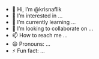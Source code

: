 - 👋 Hi, I’m @krisnaflik
- 👀 I’m interested in ...
- 🌱 I’m currently learning ...
- 💞️ I’m looking to collaborate on ...
- 📫 How to reach me ...
- 😄 Pronouns: ...
- ⚡ Fun fact: ...

<!---
krisnaflik/krisnaflik is a ✨ special ✨ repository because its `README.md` (this file) appears on your GitHub profile.
You can click the Preview link to take a look at your changes.
--->
